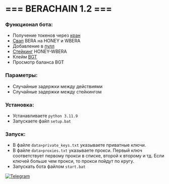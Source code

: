 # === BERACHAIN 1.2 ===

### Функционал бота:  
- Получение токенов через [кран](https://bartio.faucet.berachain.com/)  
- [Свап](https://bartio.bex.berachain.com/swap) BERA на HONEY и WBERA  
- Добавление в [пулл](https://bartio.bex.berachain.com/add-liquidity/0xd28d852cbcc68dcec922f6d5c7a8185dbaa104b7)  
- [Стейкинг](https://bartio.station.berachain.com/gauge) HONEY-WBERA  
- Клейм [BGT](https://bartio.station.berachain.com/gauge)
- Просмотр баланса BGT

### Параметры:  
- Случайные задержки между действиями  
- Случайные задержки между стейкингом

### Установка:  
- Устанавливаете `python 3.11.9`  
- Запускаете файл `setup.bat`

### Запуск:  
- В файле `data>private_keys.txt` указываете приватные ключи.  
- В файле `data>proxies.txt` указываете прокси. Первый ключ соответствует первому прокси в списке, второй к второму и тд. Если ключей больше чем прокси, то прокси пойдут по кругу.  
- Запускать бота файлом `start.bat`  

[![Telegram](https://img.shields.io/badge/-Telegram-090909?style=for-the-badge&logo=telegram&logoColor=27A0D9&color=02223b)](https://t.me/next_softs)
